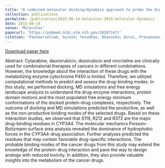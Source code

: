 ```yaml
---
title: "A combined molecular docking/dynamics approach to probe the binding mode of cancer drugs with cytochrome P450 3A4"
collection: publications
permalink: /publication/2015-08-14-molecules-2015-molecular-dynamics
date: 2015-08-14
venue: 'Molecules'
paperurl: 'https://pubmed.ncbi.nlm.nih.gov/26287147/'
citation: 'Panneerselvam, Suresh; Yesudhas, Dhanusha; Durai, Prasannavenkatesh; Anwar, Muhammad Ayaz; Gosu, Vijayakumar; Choi, Sangdun; ",A combined molecular docking/dynamics approach to probe the binding mode of cancer drugs with cytochrome P450 3A4,Molecules,20,8,14915-14935,2015.'
---
```


[Download paper here](http://amrithasuresh.github.io/files/molecules-2015.pdf)

Abstract: Cytarabine, daunorubicin, doxorubicin and vincristine are clinically used for combinatorial therapies of cancers in different combinations. However, the knowledge about the interaction of these drugs with the metabolizing enzyme cytochrome P450 is limited. Therefore, we utilized computational methods to predict and assess the drug-binding modes. In this study, we performed docking, MD simulations and free energy landscape analysis to understand the drug-enzyme interactions, protein domain motions and the most populated free energy minimum conformations of the docked protein-drug complexes, respectively. The outcome of docking and MD simulations predicted the productive, as well as the non-productive binding modes of the selected drugs. Based on these interaction studies, we observed that S119, R212 and R372 are the major drug-binding residues in CYP3A4. The molecular mechanics Poisson–Boltzmann surface area analysis revealed the dominance of hydrophobic forces in the CYP3A4-drug association. Further analyses predicted the residues that may contain favorable drug-specific interactions. The probable binding modes of the cancer drugs from this study may extend the knowledge of the protein-drug interaction and pave the way to design analogs with reduced toxicity. In addition, they also provide valuable insights into the metabolism of the cancer drugs.
